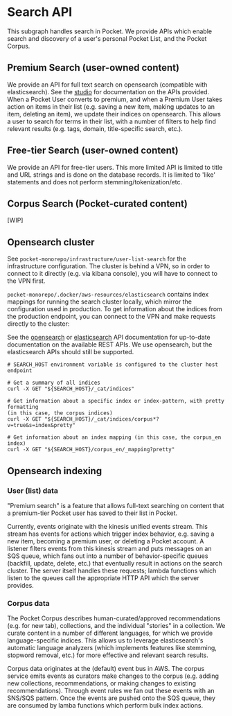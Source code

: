 # Search API

This subgraph handles search in Pocket. We provide APIs which enable search and discovery of a user's personal Pocket List, and the Pocket Corpus.

## Premium Search (user-owned content)

We provide an API for full text search on opensearch (compatible with elasticsearch). See the [studio](https://studio.apollographql.com/graph/pocket-client-api/variant/current/home) for documentation on the APIs provided. When a Pocket User converts to premium, and when a Premium User takes action on items in their list (e.g. saving a new item, making updates to an item, deleting an item), we update their indices on opensearch. This allows a user to search for terms in their list, with a number of filters to help find relevant results (e.g. tags, domain, title-specific search, etc.).

## Free-tier Search (user-owned content)

We provide an API for free-tier users. This more limited API is limited to title and URL strings and is done on the database records. It is limited to 'like' statements and does not perform stemming/tokenization/etc.

## Corpus Search (Pocket-curated content)

[WIP]

## Opensearch cluster

See `pocket-monorepo/infrastructure/user-list-search` for the infrastructure configuration. The cluster is behind a VPN, so in order to connect to it directly (e.g. via kibana console), you will have to connect to the VPN first.

`pocket-monorepo/.docker/aws-resources/elasticsearch` contains index mappings for running the search cluster locally, which mirror the configuration used in production. To get information about the indices from the production endpoint, you can connect to the VPN and make requests directly to the cluster:

See the [opensearch](https://opensearch.org/docs/latest/api-reference) or [elasticsearch](https://www.elastic.co/guide/en/elasticsearch/reference/7.17/elasticsearch-intro.html) API documentation for up-to-date documentation on the available REST APIs. We use opensearch, but the elasticsearch APIs should still be supported.

```
# SEARCH_HOST environment variable is configured to the cluster host endpoint

# Get a summary of all indices
curl -X GET "${SEARCH_HOST}/_cat/indices"

# Get information about a specific index or index-pattern, with pretty formatting
(in this case, the corpus indices)
curl -X GET "${SEARCH_HOST}/_cat/indices/corpus*?v=true&s=index&pretty"

# Get information about an index mapping (in this case, the corpus_en index)
curl -X GET "${SEARCH_HOST}/corpus_en/_mapping?pretty"
```

## Opensearch indexing

### User (list) data

"Premium search" is a feature that allows full-text searching on content that a premium-tier Pocket user has saved to their list in Pocket.

Currently, events originate with the kinesis unified events stream. This stream has events for actions which trigger index behavior, e.g. saving a new item, becoming a premium user, or deleting a Pocket account. A listener filters events from this kinesis stream and puts messages on an SQS queue, which fans out into a number of behavior-specific queues (backfill, update, delete, etc.) that eventually result in actions on the search cluster. The server itself handles these requests; lambda functions which listen to the queues call the appropriate HTTP API which the server provides.

### Corpus data

The Pocket Corpus describes human-curated/approved recommendations (e.g. for new tab), collections, and the individual "stories" in a collection. We curate content in a number of different languages, for which we provide language-specific indices. This allows us to leverage elasticsearch's automatic language analyzers (which implements features like stemming, stopword removal, etc.) for more effective and relevant search results.

Corpus data originates at the (default) event bus in AWS. The corpus service emits events as curators make changes to the corpus (e.g. adding new collections, recommendations, or making changes to existing recommendations). Through event rules we fan out these events with an SNS/SQS pattern. Once the events are pushed onto the SQS queue, they are consumed by lamba functions which perform bulk index actions.
